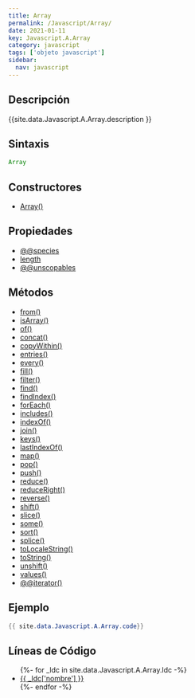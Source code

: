 ```yaml
---
title: Array
permalink: /Javascript/Array/
date: 2021-01-11
key: Javascript.A.Array
category: javascript
tags: ['objeto javascript']
sidebar: 
  nav: javascript
---
```


## Descripción
{{site.data.Javascript.A.Array.description }}

## Sintaxis
~~~javascript
Array
~~~

## Constructores
* [Array()](/Javascript/Array/Array/)

## Propiedades
* [@@species](/Javascript/Array/@@species)
* [length](/Javascript/Array/length)
* [@@unscopables](/Javascript/Array/@@unscopables)

## Métodos
* [from()](/Javascript/Array/from)
* [isArray()](/Javascript/Array/isArray)
* [of()](/Javascript/Array/of)
* [concat()](/Javascript/Array/concat)
* [copyWithin()](/Javascript/Array/copyWithin)
* [entries()](/Javascript/Array/entries)
* [every()](/Javascript/Array/every)
* [fill()](/Javascript/Array/fill)
* [filter()](/Javascript/Array/filter)
* [find()](/Javascript/Array/find)
* [findIndex()](/Javascript/Array/findIndex)
* [forEach()](/Javascript/Array/forEach)
* [includes()](/Javascript/Array/includes)
* [indexOf()](/Javascript/Array/indexOf)
* [join()](/Javascript/Array/join)
* [keys()](/Javascript/Array/keys)
* [lastIndexOf()](/Javascript/Array/lastIndexOf)
* [map()](/Javascript/Array/map)
* [pop()](/Javascript/Array/pop)
* [push()](/Javascript/Array/push)
* [reduce()](/Javascript/Array/reduce)
* [reduceRight()](/Javascript/Array/reduceRight)
* [reverse()](/Javascript/Array/reverse)
* [shift()](/Javascript/Array/shift)
* [slice()](/Javascript/Array/slice)
* [some()](/Javascript/Array/some)
* [sort()](/Javascript/Array/sort)
* [splice()](/Javascript/Array/splice)
* [toLocaleString()](/Javascript/Array/toLocaleString)
* [toString()](/Javascript/Array/toString)
* [unshift()](/Javascript/Array/unshift)
* [values()](/Javascript/Array/values)
* [@@iterator()](/Javascript/Array/@@iterator)

## Ejemplo
~~~java
{{ site.data.Javascript.A.Array.code}}
~~~

## Líneas de Código
<ul>
{%- for _ldc in site.data.Javascript.A.Array.ldc -%}
   <li>
       <a href="{{_ldc['url'] }}">{{ _ldc['nombre'] }}</a>
   </li>
{%- endfor -%}
</ul>
